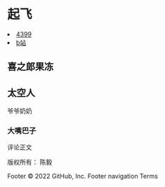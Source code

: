 <!DOCTYPE html>
<html>
 <head>
  <meta charset="utf-8">
 <title></title>
 </head>
 <body>
    <h1>起飞</h1>
    <nav>
     <li>	
      <a href="/https://www.4399.com/">4399</a>
     </li>
     <li>
      <a href="/https://www.bilibili.com/">b站</a>
     </li>
    </nav>
   <hgroup>
    <h2>喜之郎果冻</h2>
    <h2>太空人</h2>
   </hgroup>
   <p>爷爷奶奶</p>
   <hgroup>
    <h3>大嘴巴子</h3>
   </hgroup>
   <p>评论正文</p>
   <p>
    版权所有：
    <a people="">
     陈毅
    </a>
   </p>
   </header>
 </body>
</html>
Footer
© 2022 GitHub, Inc.
Footer navigation
Terms
